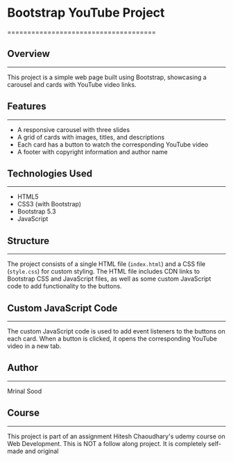 # Bootstrap YouTube Project
=====================================

## Overview
-----------

This project is a simple web page built using Bootstrap, showcasing a carousel and cards with YouTube video links.

## Features
------------

* A responsive carousel with three slides
* A grid of cards with images, titles, and descriptions
* Each card has a button to watch the corresponding YouTube video
* A footer with copyright information and author name

## Technologies Used
--------------------

* HTML5
* CSS3 (with Bootstrap)
* Bootstrap 5.3
* JavaScript

## Structure
------------

The project consists of a single HTML file (`index.html`) and a CSS file (`style.css`) for custom styling. The HTML file includes CDN links to Bootstrap CSS and JavaScript files, as well as some custom JavaScript code to add functionality to the buttons.

## Custom JavaScript Code
-------------------------

The custom JavaScript code is used to add event listeners to the buttons on each card. When a button is clicked, it opens the corresponding YouTube video in a new tab.

## Author
--------

Mrinal Sood

## Course
-------

This project is part of an assignment Hitesh Chaoudhary's udemy course on Web Development. This is NOT a follow along project. It is completely self-made and original
